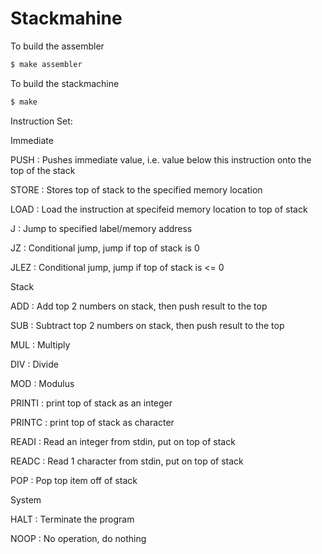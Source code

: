 # Stackmahine

To build the assembler

```bash
$ make assembler
```

To build the stackmachine

```bash
$ make
```

Instruction Set:

  Immediate

PUSH        : Pushes immediate value, i.e. value below this instruction
              onto the top of the stack

STORE       : Stores top of stack to the specified memory location

LOAD        : Load the instruction at specifeid memory location to 
              top of stack

J           : Jump to specified label/memory address

JZ          : Conditional jump, jump if top of stack is 0

JLEZ        : Conditional jump, jump if top of stack is <= 0


  Stack

ADD         : Add top 2 numbers on stack, then push result to the top

SUB         : Subtract top 2 numbers on stack, then push result to the top

MUL         : Multiply

DIV         : Divide

MOD         : Modulus

PRINTI      : print top of stack as an integer

PRINTC      : print top of stack as character

READI       : Read an integer from stdin, put on top of stack

READC       : Read 1 character from stdin, put on top of stack

POP         : Pop top item off of stack

  System

HALT        : Terminate the program

NOOP        : No operation, do nothing

